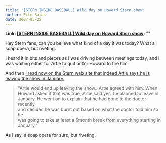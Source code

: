 ```yaml
---
title: "[STERN INSIDE BASEBALL] Wild day on Howard Stern show"
author: Pito Salas
date: 2007-05-25
---
```


**Link: [[STERN INSIDE BASEBALL] Wild day on Howard Stern show](None):** ""

Hey Stern fans, can you believe what kind of a day it was today? What a soap
opera, but riveting.

I heard it in bits and pieces as I was driving between meetings today, and I
was waiting either for Artie to quit or for Howard to fire him.

And then [I read now on the Stern web site that indeed Artie says he is
leaving the show in January.](<http://www.howardstern.com/rundown.hs>)

> "Artie would end up leaving the show…Artie agreed with him. When  
> Howard asked if that was true, Artie said yes, he planned to leave in  
> January. He went on to explain that he had gone to the doctor recently  
> and decided he was burnt out based on what the doctor told him so he  
> was going to take at least a 6month break from everything starting in  
> January."

As I say, a soap opera for sure, but riveting.


